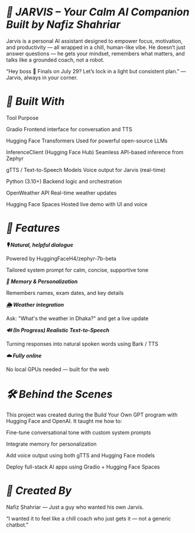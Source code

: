 # ***🤖 JARVIS – Your Calm AI Companion Built by Nafiz Shahriar***
 Jarvis is a personal AI assistant designed to empower focus, motivation, and productivity — all wrapped in a chill, human-like vibe. He doesn’t just answer questions — he gets your mindset, remembers what matters, and talks like a grounded coach, not a robot.

 “Hey boss 👋 Finals on July 29? Let’s lock in a light but consistent plan.”
 — Jarvis, always in your corner.

# ***🚀 Built With***
Tool	Purpose

Gradio	Frontend interface for conversation and TTS

Hugging Face Transformers	Used for powerful open-source LLMs

InferenceClient (Hugging Face Hub)	Seamless API-based inference from Zephyr

gTTS / Text-to-Speech Models	Voice output for Jarvis (real-time)

Python (3.10+)	Backend logic and orchestration

OpenWeather API	Real-time weather updates

Hugging Face Spaces	Hosted live demo with UI and voice

# ***🧠 Features***

***🎙️ Natural, helpful dialogue***

Powered by HuggingFaceH4/zephyr-7b-beta

Tailored system prompt for calm, concise, supportive tone

***🧾 Memory & Personalization***

Remembers names, exam dates, and key details

***🌦️ Weather integration***

Ask: "What's the weather in Dhaka?" and get a live update

***🔊 (In Progress) Realistic Text-to-Speech***

Turning responses into natural spoken words using Bark / TTS

***☁️ Fully online***

No local GPUs needed — built for the web

# ***🛠️ Behind the Scenes***
This project was created during the Build Your Own GPT program with Hugging Face and OpenAI. It taught me how to:

Fine-tune conversational tone with custom system prompts

Integrate memory for personalization

Add voice output using both gTTS and Hugging Face models

Deploy full-stack AI apps using Gradio + Hugging Face Spaces

# ***👤 Created By***
Nafiz Shahriar — Just a guy who wanted his own Jarvis.

“I wanted it to feel like a chill coach who just gets it — not a generic chatbot.”
